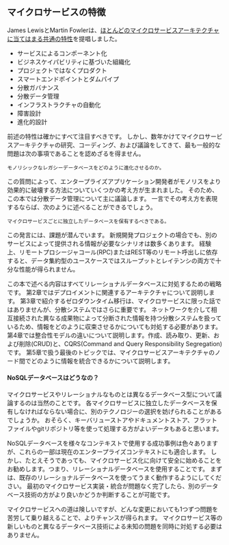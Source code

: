 ## マイクロサービスの特徴

James LewisとMartin Fowlerは、[ほとんどのマイクロサービスアーキテクチャに当てはまる共通の特性](https://www.martinfowler.com/articles/microservices.html)を提唱しました。

* サービスによるコンポーネント化
* ビジネスケイパビリティに基づいた組織化
* プロジェクトではなくプロダクト
* スマートエンドポイントとダムパイプ
* 分散ガバナンス
* 分散データ管理
* インフラストラクチャの自動化
* 障害設計
* 進化的設計

前述の特性は確かにすべて注目すべきです。
しかし、数年かけてマイクロサービスアーキテクチャの研究、コーディング、および議論をしてきて、最も一般的な問題は次の事項であることを認めざるを得ません。

    モノリシックなレガシーデータベースをどのように進化させるのか。

この質問によって、エンタープライズアプリケーション開発者がモノリスをより効果的に破壊する方法についていくつかの考え方が生まれました。
そのため、この本では分散データ管理について主に議論します。
一言でその考え方を表現するならば、次のように述べることができるでしょう。

    マイクロサービスごとに独立したデータベースを保有するべきである。

この発言には、課題が潜んでいます。
新規開発プロジェクトの場合でも、別のサービスによって提供される情報が必要なシナリオは数多くあります。
経験上、リモートプロシージャコール(RPC)またはREST等のリモート呼出しに依存すると、データ集約型のユースケースではスループットとレイテンシの両方で十分な性能が得られません。

この本で述べる内容はすべてリレーショナルデータベースに対処するための戦略です。
第2章ではデプロイメントに関連するアーキテクチャについて説明します。
第3章で紹介するゼロダウンタイム移行は、マイクロサービスに限った話ではありませんが、分散システムではさらに重要です。
ネットワークを介して相互接続された異なる成果物によって分断された情報を持つ分散システムを扱っているため、情報をどのように収束させるかについても対処する必要があります。
第4章では整合性モデルの違いについて説明します。作成、読み取り、更新、および削除(CRUD)と、CQRS(Command and Query Responsibility Segregation)です。
第5章で扱う最後のトピックでは、マイクロサービスアーキテクチャのノード間でどのように情報を統合できるかについて説明します。

#### NoSQLデータベースはどうなの？

マイクロサービスやリレーショナルなものとは異なるデータベース型について議論するのは当然のことです。
各マイクロサービスに独立したデータベースを保有しなければならない場合に、別のテクノロジーの選択を妨げられることがあるでしょうか。
おそらく、キーバリューストアやドキュメントストア、フラットファイルやgitリポジトリ等を使って処理する方がよいデータもあると思います。

NoSQLデータベースを様々なコンテキストで使用する成功事例は色々ありますが、これらの一部は現在のエンタープライズコンテキストにも適合します。
しかし、たとえそうであっても、マイクロサービス化に向けて安全に始めることをお勧めします。つまり、リレーショナルデータベースを使用することです。
まずは、既存のリレーショナルデータベースを使ってうまく動作するようにしてください。
最初のマイクロサービス実装・統合が問題なく完了したら、別のデータベース技術の方がより良いかどうか判断することが可能です。

マイクロサービスへの道は険しいですが、どんな変更においても1つずつ問題を苦労して乗り越えることで、よりチャンスが得られます。
マイクロサービス等の新しいものと異なるデータベース技術による未知の問題を同時に対処する必要はありません。